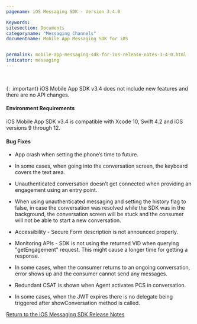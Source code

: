 ```yaml
---
pagename: iOS Messaging SDK - Version 3.4.0

Keywords:
sitesection: Documents
categoryname: "Messaging Channels"
documentname: Mobile App Messaging SDK for iOS


permalink: mobile-app-messaging-sdk-for-ios-release-notes-3-4-0.html
indicator: messaging
---
```


<br>

{: .important}
iOS Mobile App SDK v3.4 does not include new features and there are no API changes.

#### Environment Requirements

iOS Mobile App SDK v3.4 is compatible with Xcode 10, Swift 4.2 and iOS versions 9 through 12.

#### Bug Fixes

* App crash when setting the phone’s time to future.

* In some cases, when going into the conversation screen, the keyboard covers the text area.

* Unauthenticated conversation doesn’t get connected when providing an engagement using an entry point.

* When using unauthenticated messaging and setting the history flag to false, in case the conversation was resolved while the SDK was in the background, the conversation screen will be stuck and the consumer will not be able to start a new conversation.

* Accessibility - Secure Form description is not announced properly.

* Monitoring APIs - SDK is not using the returned VID when querying "getEngagement" request. This might cause a longer time for getting a response.

* In some cases, when the consumer returns to an ongoing conversation, error shows up and the consumer cannot send any messages.

* Redundant CSAT is shown when Agent activates PCS in conversation.

* In some cases, when the JWT expires there is no delegate being triggered after showConversation method is called.

<a href="/mobile-app-messaging-sdk-for-ios-all-release-notes.html">Return to the iOS Messaging SDK Release Notes</a>